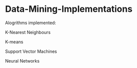 # Data-Mining-Implementations
Alogrithms implemented:

K-Nearest Neighbours

K-means

Support Vector Machines

Neural Networks
